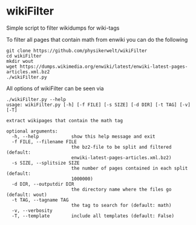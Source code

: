 wikiFilter
==========

Simple script to filter wikidumps for wiki-tags

To filter all pages that contain math from enwiki you can do the following
```
git clone https://github.com/physikerwelt/wikiFilter
cd wikiFilter
mkdir wout
wget https://dumps.wikimedia.org/enwiki/latest/enwiki-latest-pages-articles.xml.bz2
./wikiFilter.py
```
All options of wikiFilter can be seen via
```
./wikiFilter.py --help
usage: wikiFilter.py [-h] [-f FILE] [-s SIZE] [-d DIR] [-t TAG] [-v] [-T]

extract wikipages that contain the math tag

optional arguments:
  -h, --help            show this help message and exit
  -f FILE, --filename FILE
                        the bz2-file to be split and filtered (default:
                        enwiki-latest-pages-articles.xml.bz2)
  -s SIZE, --splitsize SIZE
                        the number of pages contained in each split (default:
                        1000000)
  -d DIR, --outputdir DIR
                        the directory name where the files go (default: wout)
  -t TAG, --tagname TAG
                        the tag to search for (default: math)
  -v, --verbosity
  -T, --template        include all templates (default: False)
```
